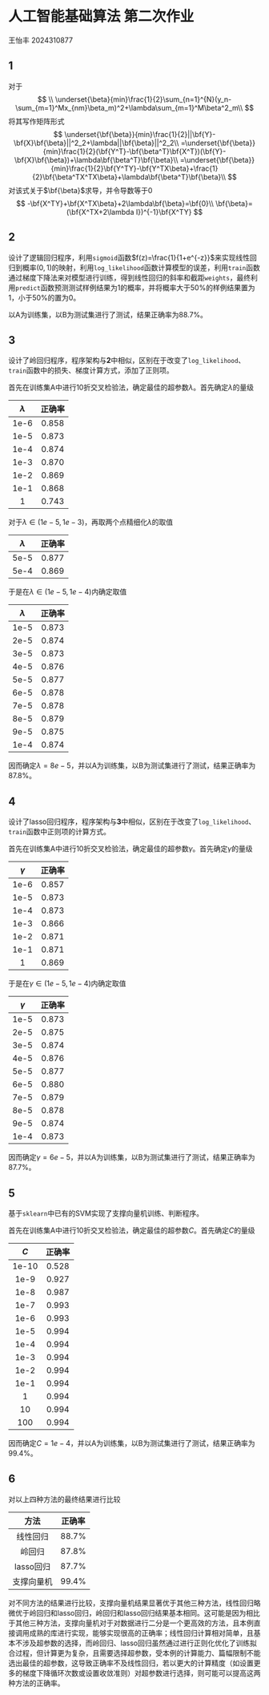 # 人工智能基础算法 第二次作业

王怡丰 2024310877

## 1

对于
$$
\\
\underset{\beta}{min}\frac{1}{2}\sum_{n=1}^{N}(y_n-\sum_{m=1}^Mx_{nm}\beta_m)^2+\lambda\sum_{m=1}^M\beta^2_m\\
$$
将其写作矩阵形式
$$
\underset{\bf{\beta}}{min}\frac{1}{2}||\bf{Y}-\bf{X}\bf{\beta}||^2_2+\lambda||\bf{\beta}||^2_2\\
=\underset{\bf{\beta}}{min}\frac{1}{2}(\bf{Y^T}-\bf{\beta^T}\bf{X^T})(\bf{Y}-\bf{X}\bf{\beta})+\lambda\bf{\beta^T}\bf{\beta}\\
=\underset{\bf{\beta}}{min}\frac{1}{2}\bf{Y^TY}-\bf{Y^TX\beta}+\frac{1}{2}\bf{\beta^TX^TX\beta}+\lambda\bf{\beta^T}\bf{\beta}\\
$$
对该式关于$\bf{\beta}$求导，并令导数等于0
$$
-\bf{X^TY}+\bf{X^TX\beta}+2\lambda\bf{\beta}=\bf{0}\\
\bf{\beta}=(\bf{X^TX+2\lambda I})^{-1}\bf{X^TY}
$$

## 2

设计了逻辑回归程序，利用`sigmoid`函数$f(z)=\frac{1}{1+e^{-z}}$来实现线性回归到概率$(0,1)$的映射，利用`log_likelihood`函数计算模型的误差，利用`train`函数通过梯度下降法来对模型进行训练，得到线性回归的斜率和截距`weights`，最终利用`predict`函数预测测试样例结果为1的概率，并将概率大于50%的样例结果置为1，小于50%的置为0。

以A为训练集，以B为测试集进行了测试，结果正确率为88.7%。

## 3

设计了岭回归程序，程序架构与**2**中相似，区别在于改变了`log_likelihood`、`train`函数中的损失、梯度计算方式，添加了正则项。

首先在训练集A中进行10折交叉检验法，确定最佳的超参数$\lambda$。首先确定$\lambda$的量级

| $\lambda$ | 正确率 |
| :-------: | :----: |
|   1e-6    | 0.858  |
|   1e-5    | 0.873  |
|   1e-4    | 0.874  |
|   1e-3    | 0.870  |
|   1e-2    | 0.869  |
|   1e-1    | 0.868  |
|     1     | 0.743  |

对于$\lambda\in(1e-5,1e-3)$，再取两个点精细化$\lambda$的取值

| $\lambda$ | 正确率 |
| :-------: | :----: |
|   5e-5    | 0.877  |
|   5e-4    | 0.869  |

于是在$\lambda\in(1e-5,1e-4)$内确定取值

| $\lambda$ | 正确率 |
| :-------: | :----: |
|   1e-5    | 0.873  |
|   2e-5    | 0.874  |
|   3e-5    | 0.873  |
|   4e-5    | 0.876  |
|   5e-5    | 0.877  |
|   6e-5    | 0.878  |
|   7e-5    | 0.878  |
|   8e-5    | 0.879  |
|   9e-5    | 0.875  |
|   1e-4    | 0.874  |

因而确定$\lambda=8e-5$，并以A为训练集，以B为测试集进行了测试，结果正确率为87.8%。

## 4

设计了lasso回归程序，程序架构与**3**中相似，区别在于改变了`log_likelihood`、`train`函数中正则项的计算方式。

首先在训练集A中进行10折交叉检验法，确定最佳的超参数$\gamma$。首先确定$\gamma$的量级

| $\gamma$ | 正确率 |
| :------: | :----: |
|   1e-6   | 0.857  |
|   1e-5   | 0.873  |
|   1e-4   | 0.873  |
|   1e-3   | 0.866  |
|   1e-2   | 0.871  |
|   1e-1   | 0.871  |
|    1     | 0.869  |

于是在$\gamma\in(1e-5,1e-4)$内确定取值

| $\gamma$ | 正确率 |
| :------: | :----: |
|   1e-5   | 0.873  |
|   2e-5   | 0.875  |
|   3e-5   | 0.874  |
|   4e-5   | 0.876  |
|   5e-5   | 0.877  |
|   6e-5   | 0.880  |
|   7e-5   | 0.879  |
|   8e-5   | 0.878  |
|   9e-5   | 0.874  |
|   1e-4   | 0.873  |

因而确定$\gamma=6e-5$，并以A为训练集，以B为测试集进行了测试，结果正确率为87.7%。

## 5

基于`sklearn`中已有的SVM实现了支撑向量机训练、判断程序。

首先在训练集A中进行10折交叉检验法，确定最佳的超参数$C$。首先确定$C$的量级

|  $C$  | 正确率 |
| :---: | :----: |
| 1e-10 | 0.528  |
| 1e-9  | 0.927  |
| 1e-8  | 0.987  |
| 1e-7  | 0.993  |
| 1e-6  | 0.993  |
| 1e-5  | 0.994  |
| 1e-4  | 0.994  |
| 1e-3  | 0.994  |
| 1e-2  | 0.994  |
| 1e-1  | 0.994  |
|   1   | 0.994  |
|  10   | 0.994  |
|  100  | 0.994  |

因而确定$C=1e-4$，并以A为训练集，以B为测试集进行了测试，结果正确率为99.4%。

## 6

对以上四种方法的最终结果进行比较

|    方法    | 正确率 |
| :--------: | :----: |
|  线性回归  | 88.7%  |
|   岭回归   | 87.8%  |
| lasso回归  | 87.7%  |
| 支撑向量机 | 99.4%  |

对不同方法的结果进行比较，支撑向量机结果显著优于其他三种方法，线性回归略微优于岭回归和lasso回归，岭回归和lasso回归结果基本相同。这可能是因为相比于其他三种方法，支撑向量机对于对数据进行二分是一个更高效的方法，且本例直接调用成熟的库进行实现，能够实现很高的正确率；线性回归计算相对简单，且基本不涉及超参数的选择，而岭回归、lasso回归虽然通过进行正则化优化了训练拟合过程，但计算更为复杂，且需要选择超参数，受本例的计算能力、篇幅限制不能选出最佳的超参数，这导致正确率不及线性回归，若以更大的计算精度（如设置更多的梯度下降循环次数或设置收敛准则）对超参数进行选择，则可能可以提高这两种方法的正确率。
